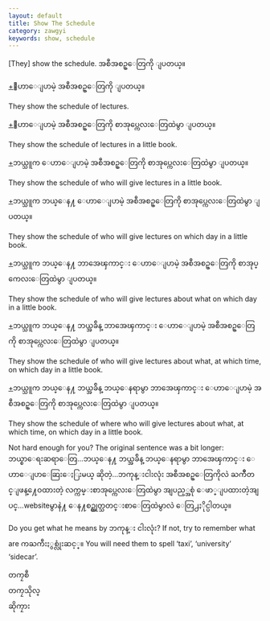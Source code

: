 ```yaml
---
layout: default
title: Show The Schedule
category: zawgyi
keywords: show, schedule
---
```


<p>[They] show the schedule. <span class='zawgyi'>အစီအစဥ္ေတြကို ျပတယ္။</span></p>

<p class='hide-trigger'><a href="#">+</a><span class='zawgyi'>ေဟာေျပာမဲ့ အစီအစဥ္ေတြကို ျပတယ္။</span></p>
<p class='hide-this'>They show the schedule of lectures.</p>

<p class='hide-trigger'><a href="#">+</a><span class='zawgyi'>ေဟာေျပာမဲ့ အစီအစဥ္ေတြကို စာအုပ္ကေလးေတြထဲမွာ ျပတယ္။</span></p>
<p class='hide-this'>They show the schedule of lectures in a little book.</p>

<p class='hide-trigger'><a href="#">+</a><span class='zawgyi'>ဘယ္သူက ေဟာေျပာမဲ့ အစီအစဥ္ေတြကို စာအုပ္ကေလးေတြထဲမွာ ျပတယ္။</span></p>
<p class='hide-this'>They show the schedule of who will give lectures in a little book.</p>

<p class='hide-trigger'><a href="#">+</a><span class='zawgyi'>ဘယ္သူက ဘယ္ေန႔ ေဟာေျပာမဲ့ အစီအစဥ္ေတြကို စာအုပ္ကေလးေတြထဲမွာ ျပတယ္။</span></p>
<p class='hide-this'>They show the schedule of who will give lectures on which day in a little book.</p>

<p class='hide-trigger'><a href="#">+</a><span class='zawgyi'>ဘယ္သူက ဘယ္ေန႔ ဘာအေၾကာင္း ေဟာေျပာမဲ့ အစီအစဥ္ေတြကို စာအုပ္ကေလးေတြထဲမွာ ျပတယ္။</span></p>
<p class='hide-this'>They show the schedule of who will give lectures about what on which day in a little book.</p>

<p class='hide-trigger'><a href="#">+</a><span class='zawgyi'>ဘယ္သူက ဘယ္ေန႔ ဘယ္အခ်ိန္ ဘာအေၾကာင္း ေဟာေျပာမဲ့ အစီအစဥ္ေတြကို စာအုပ္ကေလးေတြထဲမွာ ျပတယ္။</span></p>
<p class='hide-this'>They show the schedule of who will give lectures about what, at which time, on which day in a little book.</p>

<p class='hide-trigger'><a href="#">+</a><span class='zawgyi'>ဘယ္သူက ဘယ္ေန႔ ဘယ္အခ်ိန္ ဘယ္ေနရာမွာ ဘာအေၾကာင္း ေဟာေျပာမဲ့ အစီအစဥ္ေတြကို စာအုပ္ကေလးေတြထဲမွာ ျပတယ္။</span></p>
<p class='hide-this'>They show the schedule of where who will give lectures about what, at which time, on which day in a little book.</p>

<p>Not hard enough for you? The original sentence was a bit longer:<br>
<span class='zawgyi'>ဘယ္စာေရးဆရာေတြ...ဘယ္ေန႔ ဘယ္အခ်ိန္ ဘယ္ေနရာမွာ ဘာအေၾကာင္း ေဟာေျပာေဆြးေႏြးမယ္ ဆိုတဲ့...ဘကုန္းငါးလုံး အစီအစဥ္ေတြကိုလဲ ႀကိဳတင္ျဖန္႔ေဝထားတဲ့ လက္ကမ္းစာအုပ္ကေလးေတြထဲမွာ အျပည့္အစုံ ေဖာ္ျပထားတဲ့အျပင္</span>…website<span class='mm3'>မွာနဲ႔ ေန႔စဥ္ထုတ္သတင္းစာေတြထဲမွာလဲ ေတြ႕ႏိုင္ပါတယ္။</span></p>
<p>Do you get what he means by <span class='zawgyi'>ဘကုန္း ငါးလုံး</span>? If not, try to remember what are <span class='mm3'>ကႀကီးႏွစ္လုံးဆင့္။</span> You will need them to spell ‘taxi’, ‘university’ ‘sidecar’.</p>
<p class='zawgyi'>တကၠစီ<br>
တကၠသိုလ္<br>
ဆိုကၠား</p>
